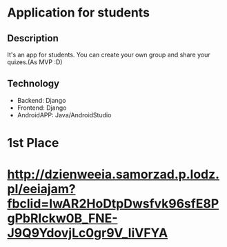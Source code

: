 # Application for students
## Description
It's an app for students. You can create your own group and share your quizes.(As MVP :D)

## Technology
- Backend: Django
- Frontend: Django
- AndroidAPP: Java/AndroidStudio

# 1st Place
# http://dzienweeia.samorzad.p.lodz.pl/eeiajam?fbclid=IwAR2HoDtpDwsfvk96sfE8PgPbRIckw0B_FNE-J9Q9YdovjLc0gr9V_liVFYA
